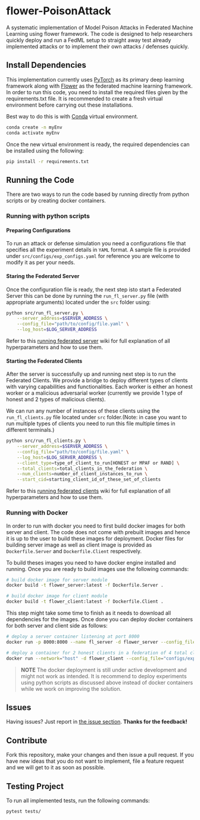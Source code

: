 # flower-PoisonAttack
A systematic implementation of Model Poison Attacks in Federated Machine Learning using flower framework. The code is designed to help researchers quickly deploy and run a FedML setup to straight away test already implemented attacks or to implement their own attacks / defenses quickly. 

## Install Dependencies

This implementation currently uses [PyTorch](https://github.com/pytorch/pytorch) as its primary deep learning framework along with [Flower](https://github.com/adap/flower) as the federated machine learning framework. In order to run this code, you need to install the required files given by the requirements.txt file. It is recommended to create a fresh virtual environment before carrying out these installations. 

Best way to do this is with 
[Conda](https://docs.conda.io/projects/conda/en/latest/user-guide/install/index.html) virtual environment. 

```bash
conda create -n myEnv
conda activate myEnv
```

Once the new virtual environment is ready, the required dependencies can be installed using the following:

```bash
pip install -r requirements.txt
```

## Running the Code
There are two ways to run the code based by running directly from python scripts or by creating docker containers.

### Running with python scripts

#### Preparing Configurations
To run an attack or defense simulation you need a configurations file that specifies all the experiment details in ```YAML``` format. A sample file is provided under ```src/configs/exp_configs.yaml``` for reference you are welcome to modify it as per your needs.

#### Staring the Federated Server
Once the configuration file is ready, the next step isto start a Federated Server this can be done by running the ```run_fl_server.py``` file (with appropriate arguments) located under the ```src``` folder using:

```bash
python src/run_fl_server.py \
    --server_address=$SERVER_ADDRESS \
    --config_file="path/to/config/file.yaml" \
    --log_host=$LOG_SERVER_ADDRESS
```

Refer to this [running federated server](https://github.com/usamazf/flower-PoisonAttack/wiki/Running-Federated-Server) wiki for full explanation of all hyperparameters and how to use them.

#### Starting the Federated Clients

After the server is successfully up and running next step is to run the Federated Clients. We provide a bridge to deploy different types of clients with varying capabilities and functionalities. Each worker is either an honest worker or a malicious adversarial worker (currently we provide 1 type of honest and 2 types of malicious clients). 

We can run any number of instances of these clients using the ```run_fl_clients.py``` file located under ```src``` folder.(Note: in case you want to run multiple types of clients you need to run this file multiple times in different terminals.)

```bash
python src/run_fl_clients.py \
    --server_address=$SERVER_ADDRESS \
    --config_file="path/to/config/file.yaml" \
    --log_host=$LOG_SERVER_ADDRESS \
    --client_type=type_of_client_to_run[HONEST or MPAF or RAND] \
    --total_clients=total_clients_in_the_federation \
    --num_clients=number_of_client_instances_to_run \
    --start_cid=starting_client_id_of_these_set_of_clients
```

Refer to this [running federated clients](https://github.com/usamazf/flower-PoisonAttack/wiki/Running-Federated-Clients) wiki for full explanation of all hyperparameters and how to use them.

### Running with Docker

In order to run with docker you need to first build docker images for both server and client. The code does not come with prebuilt images and hence it is up to the user to build these images for deployment. Docker files for building server image as well as client image is provided as ```Dockerfile.Server``` and ```Dockerfile.Client``` respectively.

To build theses images you need to have docker engine installed and running. Once you are ready to build images use the following commands:

```bash
# build docker image for server module
docker build -t flower_server:latest -f Dockerfile.Server .

# build docker image for client module
docker build -t flower_client:latest -f Dockerfile.Client .
```

This step might take some time to finish as it needs to download all dependencies for the images. Once done you can deploy docker containers for both server and client side as follows:

```bash
# deploy a server container listening at port 8000
docker run -p 8000:8000 --name fl_server -d flower_server --config_file="configs/exp_configs.yaml" --server_address="[::]:8000"

# deploy a container for 2 honest clients in a federation of 4 total clients
docker run --network="host" -d flower_client --config_file="configs/exp_configs.yaml" --server_address="localhost:8000" --num_clients=2 --total_clients=4 --start_cid=0 --client_type="HONEST"
```

> **NOTE**
> The docker deployment is still under active development and might not work as intended. It is recommend to deploy experiments using python scripts as discussed above instead of docker containers while we work on improving the solution.

## Issues

Having issues? Just report in [the issue section](https://github.com/usamazf/flower-PoisonAttack/issues). **Thanks for the feedback!**


## Contribute

Fork this repository, make your changes and then issue a pull request. If you have new ideas that you do not want to implement, file a feature request and we will get to it as soon as possible.


## Testing Project
To run all implemented tests, run the following commands:
```bash
pytest tests/
```